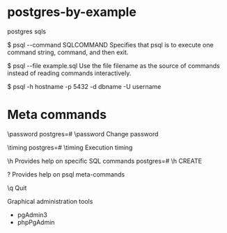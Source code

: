 # postgres-by-example
postgres sqls

$ psql --command  SQLCOMMAND
Specifies that psql is to execute one command string, command, and then exit.

$ psql --file example.sql
Use the file filename as the source of commands instead of reading commands interactively.

$ psql -h hostname -p 5432 -d dbname -U username

# Meta commands

\password
  postgres=# \password
  Change password

\timing
  postgres=# \timing
  Execution timing

\h
  Provides help on specific SQL commands
  postgres=# \h CREATE

\?
  Provides help on psql meta-commands

\q
  Quit


Graphical administration tools

- pgAdmin3
- phpPgAdmin
